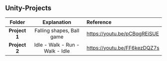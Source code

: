 ## Unity-Projects

| Folder | Explanation | Reference |
|:-:|:-:|:-|
| **Project 1** | Falling shapes, Ball game | https://youtu.be/pCBqgREiSUE |
| **Project 2** | Idle - Walk - Run - Walk - Idle | https://youtu.be/FF6kezDQZ7s |
